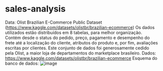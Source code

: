# sales-analysis
Data: Olist Brazilian E-Commerce Public Dataset
(https://www.kaggle.com/datasets/olistbr/brazilian-ecommerce)
Os dados utilizados estão distribuídos em 8 tabelas, para melhor organização. Contém desde o status do pedido, preço, pagamento e desempenho do frete até a localização do cliente, atributos do produto e, por fim, avaliações escritas por clientes.
Este conjunto de dados foi generosamente cedido pela Olist, a maior loja de departamentos do marketplace brasileiro.
Dados: https://www.kaggle.com/datasets/olistbr/brazilian-ecommerce
Esquema do banco de dados:
![image](https://github.com/user-attachments/assets/90e302d6-807c-4002-8ca7-8822f2d564e8)

